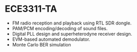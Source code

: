 # ECE3311-TA
- FM radio reception and playback using RTL SDR dongle.
-	PAM/PCM encoding/decoding of sound files.
-	Digital PLL design and superheterodyne receiver design.
-	EVM-based automated demodulator.
-	Monte Carlo BER simulation

